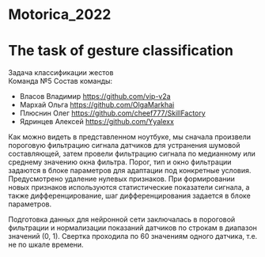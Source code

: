 # Motorica_2022
# The task of gesture classification  
Задача классификации жестов  
Команда №5
Состав команды:
- Власов Владимир https://github.com/vip-v2a
- Мархай Ольга https://github.com/OlgaMarkhai
- Плюснин Олег https://github.com/cheef777/SkillFactory
- Ядринцев Алексей https://github.com/Yyalexx

Как можно видеть в представленном ноутбуке, мы сначала произвели пороговую фильтрацию сигнала датчиков для устранения шумовой составляющей, затем провели фильтрацию сигнала по медианному или среднему значению окна фильтра. Порог, тип и окно фильтрации задаются в блоке параметров для адаптации под конкретные условия. Предусмотрено удаление нулевых признаков. При формировании новых признаков используются статистические показатели сигнала, а также дифференцирование, шаг дифференцирования задается в блоке параметров.

Подготовка данных для нейронной сети заключалась в пороговой фильтрации и нормализации показаний датчиков по строкам в диапазон значений (0, 1).
Свертка проходила по 60 значениям одного датчика, т.е. не по шкале времени.
